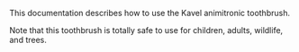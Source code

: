 This documentation describes how to use the Kavel animitronic toothbrush. 


Note that this toothbrush is totally safe to use for children, adults,  wildlife, and trees.


